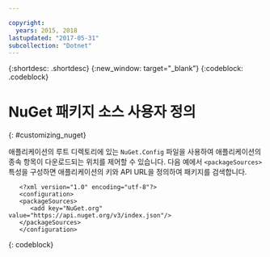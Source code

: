 ```yaml
---

copyright:
  years: 2015, 2018
lastupdated: "2017-05-31"
subcollection: "Dotnet"
---
```


{:shortdesc: .shortdesc}
{:new_window: target="_blank"}
{:codeblock: .codeblock}


# NuGet 패키지 소스 사용자 정의
{: #customizing_nuget}

애플리케이션의 루트 디렉토리에 있는 `NuGet.Config` 파일을 사용하여 애플리케이션의 종속 항목이 다운로드되는 위치를 제어할 수 있습니다. 다음 예에서 `<packageSources>` 특성을 구성하면 애플리케이션의 키와 API URL을 정의하여 패키지를 검색합니다.
```
   <?xml version="1.0" encoding="utf-8"?>
   <configuration>
   <packageSources>
      <add key="NuGet.org" value="https://api.nuget.org/v3/index.json"/>
   </packageSources>
   </configuration>
```
{: codeblock}
